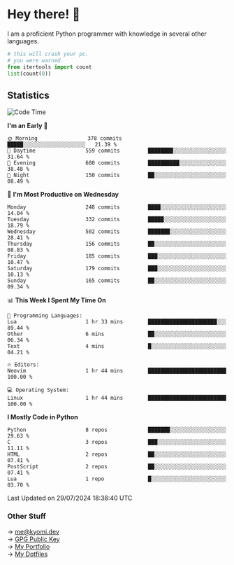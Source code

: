 # Hey there! 👋

I am a proficient Python programmer with knowledge in several other languages.

```py
# this will crash your pc.
# you were warned.
from itertools import count
list(count(0))
```

## Statistics
<!--START_SECTION:waka-->
![Code Time](http://img.shields.io/badge/Code%20Time-1%2C519%20hrs%2020%20mins-blue)

**I'm an Early 🐤** 

```text
🌞 Morning                378 commits         █████░░░░░░░░░░░░░░░░░░░░   21.39 % 
🌆 Daytime                559 commits         ████████░░░░░░░░░░░░░░░░░   31.64 % 
🌃 Evening                680 commits         ██████████░░░░░░░░░░░░░░░   38.48 % 
🌙 Night                  150 commits         ██░░░░░░░░░░░░░░░░░░░░░░░   08.49 % 
```
📅 **I'm Most Productive on Wednesday** 

```text
Monday                   248 commits         ████░░░░░░░░░░░░░░░░░░░░░   14.04 % 
Tuesday                  332 commits         █████░░░░░░░░░░░░░░░░░░░░   18.79 % 
Wednesday                502 commits         ███████░░░░░░░░░░░░░░░░░░   28.41 % 
Thursday                 156 commits         ██░░░░░░░░░░░░░░░░░░░░░░░   08.83 % 
Friday                   185 commits         ███░░░░░░░░░░░░░░░░░░░░░░   10.47 % 
Saturday                 179 commits         ███░░░░░░░░░░░░░░░░░░░░░░   10.13 % 
Sunday                   165 commits         ██░░░░░░░░░░░░░░░░░░░░░░░   09.34 % 
```


📊 **This Week I Spent My Time On** 

```text
💬 Programming Languages: 
Lua                      1 hr 33 mins        ██████████████████████░░░   89.44 % 
Other                    6 mins              ██░░░░░░░░░░░░░░░░░░░░░░░   06.34 % 
Text                     4 mins              █░░░░░░░░░░░░░░░░░░░░░░░░   04.21 % 

🔥 Editors: 
Neovim                   1 hr 44 mins        █████████████████████████   100.00 % 

💻 Operating System: 
Linux                    1 hr 44 mins        █████████████████████████   100.00 % 
```

**I Mostly Code in Python** 

```text
Python                   8 repos             ███████░░░░░░░░░░░░░░░░░░   29.63 % 
C                        3 repos             ███░░░░░░░░░░░░░░░░░░░░░░   11.11 % 
HTML                     2 repos             ██░░░░░░░░░░░░░░░░░░░░░░░   07.41 % 
PostScript               2 repos             ██░░░░░░░░░░░░░░░░░░░░░░░   07.41 % 
Lua                      1 repo              █░░░░░░░░░░░░░░░░░░░░░░░░   03.70 % 
```




 Last Updated on 29/07/2024 18:38:40 UTC
<!--END_SECTION:waka-->

### Other Stuff

→ [me@kyomi.dev](mailto:me@kyomi.dev)\
→ [GPG Public Key](https://github.com/bitterteriyaki.gpg)\
→ [My Portfolio](https://kyomi.dev)\
→ [My Dotfiles](https://github.com/bitterteriyaki/dotfiles)
